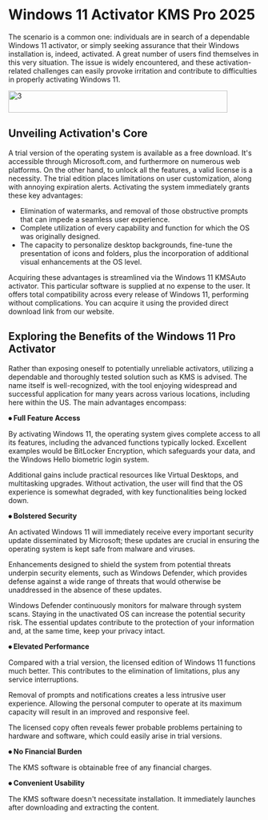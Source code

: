 # Windows 11 Activator KMS Pro 2025
The scenario is a common one: individuals are in search of a dependable Windows 11 activator, or simply seeking assurance that their Windows installation is, indeed, activated. A great number of users find themselves in this very situation. The issue is widely encountered, and these activation-related challenges can easily provoke irritation and contribute to difficulties in properly activating Windows 11.

<img width="438" height="44" alt="3" src="https://github.com/user-attachments/assets/5eba1b87-188b-4e7e-8129-577bb184fe7a" />

## Unveiling Activation's Core

A trial version of the operating system is available as a free download. It's accessible through Microsoft.com, and furthermore on numerous web platforms. On the other hand, to unlock all the features, a valid license is a necessity. The trial edition places limitations on user customization, along with annoying expiration alerts. Activating the system immediately grants these key advantages:

- Elimination of watermarks, and removal of those obstructive prompts that can impede a seamless user experience.
- Complete utilization of every capability and function for which the OS was originally designed.
- The capacity to personalize desktop backgrounds, fine-tune the presentation of icons and folders, plus the incorporation of additional visual enhancements at the OS level.

Acquiring these advantages is streamlined via the Windows 11 KMSAuto activator. This particular software is supplied at no expense to the user. It offers total compatibility across every release of Windows 11, performing without complications. You can acquire it using the provided direct download link from our website.

## Exploring the Benefits of the Windows 11 Pro Activator

Rather than exposing oneself to potentially unreliable activators, utilizing a dependable and thoroughly tested solution such as KMS is advised. The name itself is well-recognized, with the tool enjoying widespread and successful application for many years across various locations, including here within the US. The main advantages encompass:

**⦁ Full Feature Access**

By activating Windows 11, the operating system gives complete access to all its features, including the advanced functions typically locked. Excellent examples would be BitLocker Encryption, which safeguards your data, and the Windows Hello biometric login system.

Additional gains include practical resources like Virtual Desktops, and multitasking upgrades. Without activation, the user will find that the OS experience is somewhat degraded, with key functionalities being locked down.

**⦁ Bolstered Security**

An activated Windows 11 will immediately receive every important security update disseminated by Microsoft; these updates are crucial in ensuring the operating system is kept safe from malware and viruses.

Enhancements designed to shield the system from potential threats underpin security elements, such as Windows Defender, which provides defense against a wide range of threats that would otherwise be unaddressed in the absence of these updates.

Windows Defender continuously monitors for malware through system scans. Staying in the unactivated OS can increase the potential security risk. The essential updates contribute to the protection of your information and, at the same time, keep your privacy intact.

**⦁ Elevated Performance**

Compared with a trial version, the licensed edition of Windows 11 functions much better. This contributes to the elimination of limitations, plus any service interruptions.

Removal of prompts and notifications creates a less intrusive user experience. Allowing the personal computer to operate at its maximum capacity will result in an improved and responsive feel.

The licensed copy often reveals fewer probable problems pertaining to hardware and software, which could easily arise in trial versions.

**⦁ No Financial Burden**

The KMS software is obtainable free of any financial charges.

**⦁ Convenient Usability**

The KMS software doesn't necessitate installation. It immediately launches after downloading and extracting the content.
